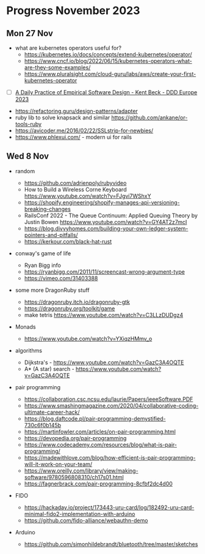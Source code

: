 # Progress November 2023

## Mon 27 Nov

- what are kubernetes operators useful for?
    - https://kubernetes.io/docs/concepts/extend-kubernetes/operator/
    - https://www.cncf.io/blog/2022/06/15/kubernetes-operators-what-are-they-some-examples/
    - https://www.pluralsight.com/cloud-guru/labs/aws/create-your-first-kubernetes-operator
- [ ] [A Daily Practice of Empirical Software Design - Kent Beck - DDD Europe 2023](
    https://www.youtube.com/watch?v=yBEcq23OgB4)
- https://refactoring.guru/design-patterns/adapter
- ruby lib to solve knapsack and similar https://github.com/ankane/or-tools-ruby
- https://avicoder.me/2016/02/22/SSLstrip-for-newbies/
- https://www.phlexui.com/ - modern ui for rails

## Wed 8 Nov

- random
    - https://github.com/adrienpoly/rubyvideo
    - How to Build a Wireless Corne Keyboard
      https://www.youtube.com/watch?v=FJgvi7WShxY
    - https://shopify.engineering/shopify-manages-api-versioning-breaking-changes
    - RailsConf 2022 - The Queue Continuum: Applied Queuing Theory
      by Justin Bowen https://www.youtube.com/watch?v=GY4AT2z7mcI
    - https://blog.divvyhomes.com/building-your-own-ledger-system-pointers-and-pitfalls/
    - https://kerkour.com/black-hat-rust

- conway's game of life
    - Ryan Bigg info
    - https://ryanbigg.com/2011/11/screencast-wrong-argument-type
    - https://vimeo.com/31403388
- some more DragonRuby stuff
    - https://dragonruby.itch.io/dragonruby-gtk
    - https://dragonruby.org/toolkit/game
    - make tetris https://www.youtube.com/watch?v=C3LLzDUDgz4
- Monads
    - https://www.youtube.com/watch?v=YXiqzHMmv_o
- algorithms
    - Dijkstra's - https://www.youtube.com/watch?v=GazC3A4OQTE
    - A* (A star) search - https://www.youtube.com/watch?v=GazC3A4OQTE

- pair programming
    - https://collaboration.csc.ncsu.edu/laurie/Papers/ieeeSoftware.PDF
    - https://www.smashingmagazine.com/2020/04/collaborative-coding-ultimate-career-hack/
    - https://blog.daftcode.pl/pair-programming-demystified-730c6f0b145b
    - https://martinfowler.com/articles/on-pair-programming.html
    - https://devopedia.org/pair-programming
    - https://www.codecademy.com/resources/blog/what-is-pair-programming/
    - https://madewithlove.com/blog/how-efficient-is-pair-programming-will-it-work-on-your-team/
    - https://www.oreilly.com/library/view/making-software/9780596808310/ch17s01.html
    - https://fagnerbrack.com/pair-programming-8cfbf2dc4d00


- FIDO
    - https://hackaday.io/project/173443-uru-card/log/182492-uru-card-minimal-fido2-implementation-with-arduino
    - https://github.com/fido-alliance/webauthn-demo

- Arduino
    - https://github.com/simonhildebrandt/bluetooth/tree/master/sketches
